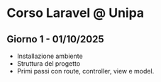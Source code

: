 
# Corso Laravel @ Unipa

## Giorno 1 - 01/10/2025

- Installazione ambiente
- Struttura del progetto
- Primi passi con route, controller, view e model.


